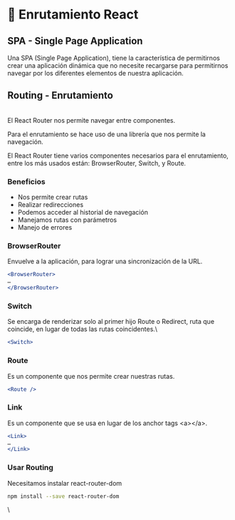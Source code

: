 # 📍 Enrutamiento React

## SPA - Single Page Application

Una SPA (Single Page Application), tiene la característica de permitirnos crear una aplicación dinámica que no necesite recargarse para permitirnos navegar por los diferentes elementos de nuestra aplicación.

## Routing - Enrutamiento

\
El React Router nos permite navegar entre componentes.

Para el enrutamiento se hace uso de una librería que nos permite la navegación.

El React Router tiene varios componentes necesarios para el enrutamiento, entre los más usados están: BrowserRouter, Switch, y Route.

### Beneficios

* Nos permite crear rutas
* Realizar redirecciones
* Podemos acceder al historial de navegación
* Manejamos rutas con parámetros
* Manejo de errores

### BrowserRouter

Envuelve a la aplicación, para lograr una sincronización de la URL.

```jsx
<BrowserRouter>
…
</BrowserRouter>
```

### Switch

Se encarga de renderizar solo al primer hijo Route o Redirect, ruta que coincide, en lugar de todas las rutas coincidentes.\


```jsx
<Switch>
```

### Route

Es un componente que nos permite crear nuestras rutas.

```jsx
<Route />
```

### Link

Es un componente que se usa en lugar de los anchor tags \<a>\</a>.

```jsx
<Link>
…
</Link>
```

### Usar Routing

Necesitamos instalar react-router-dom

```sh
npm install --save react-router-dom
```

\
